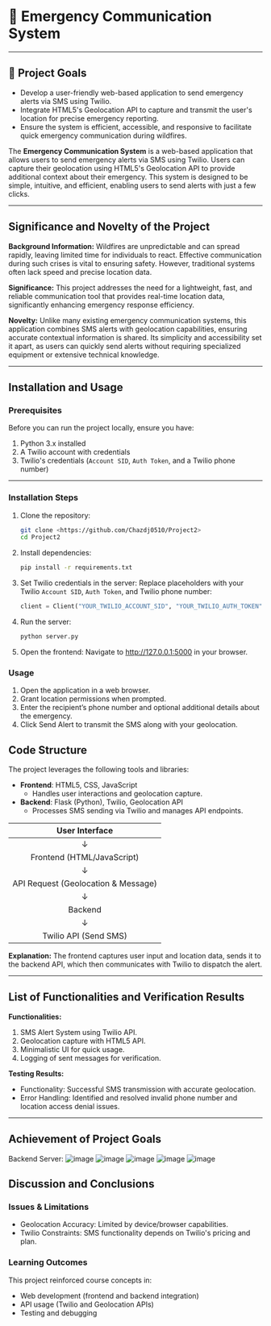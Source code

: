 # 📢 Emergency Communication System

---

## 🚀 **Project Goals**
   - Develop a user-friendly web-based application to send emergency alerts via SMS using Twilio.
   - Integrate HTML5's Geolocation API to capture and transmit the user's location for precise emergency reporting.
   - Ensure the system is efficient, accessible, and responsive to facilitate quick emergency communication during wildfires.

The **Emergency Communication System** is a web-based application that allows users to send emergency alerts via SMS using Twilio. Users can capture their geolocation using HTML5's Geolocation API to provide additional context about their emergency. This system is designed to be simple, intuitive, and efficient, enabling users to send alerts with just a few clicks.

---

## Significance and Novelty of the Project
**Background Information:**
Wildfires are unpredictable and can spread rapidly, leaving limited time for individuals to react. Effective communication during such crises is vital to ensuring safety. However, traditional systems often lack speed and precise location data.

**Significance:**
This project addresses the need for a lightweight, fast, and reliable communication tool that provides real-time location data, significantly enhancing emergency response efficiency.

**Novelty:**
Unlike many existing emergency communication systems, this application combines SMS alerts with geolocation capabilities, ensuring accurate contextual information is shared. Its simplicity and accessibility set it apart, as users can quickly send alerts without requiring specialized equipment or extensive technical knowledge.


---

## Installation and Usage
### Prerequisites
Before you can run the project locally, ensure you have:

1. Python 3.x installed  
2. A Twilio account with credentials
3. Twilio's credentials (`Account SID`, `Auth Token`, and a Twilio phone number)

---

### Installation Steps

1. Clone the repository:
   ```bash
   git clone <https://github.com/Chazdj0510/Project2>
   cd Project2
2. Install dependencies:
   ```bash
   pip install -r requirements.txt
3. Set Twilio credentials in the server: Replace placeholders with your Twilio `Account SID`, `Auth Token`, and Twilio phone number:
   ```python
   client = Client("YOUR_TWILIO_ACCOUNT_SID", "YOUR_TWILIO_AUTH_TOKEN")
4. Run the server:
   ```bash
   python server.py
5. Open the frontend: Navigate to http://127.0.0.1:5000 in your browser.

### Usage
1. Open the application in a web browser.
2. Grant location permissions when prompted.
3. Enter the recipient’s phone number and optional additional details about the emergency.
4. Click Send Alert to transmit the SMS along with your geolocation.

## Code Structure
The project leverages the following tools and libraries:

- **Frontend**: HTML5, CSS, JavaScript
   - Handles user interactions and geolocation capture.
- **Backend**: Flask (Python), Twilio, Geolocation API
   - Processes SMS sending via Twilio and manages API endpoints.

| User Interface            |
| :--------------------:    |
|   ↓                        |
| Frontend (HTML/JavaScript) |
|   ↓                                  |
| API Request (Geolocation & Message)  |
|   ↓                    |
| Backend   |
|   ↓                    |
| Twilio API (Send SMS)  |

**Explanation:**
The frontend captures user input and location data, sends it to the backend API, which then communicates with Twilio to dispatch the alert.

---

## List of Functionalities and Verification Results
**Functionalities:**
1. SMS Alert System using Twilio API.
2. Geolocation capture with HTML5 API.
3. Minimalistic UI for quick usage.
4. Logging of sent messages for verification.

**Testing Results:**
- Functionality: Successful SMS transmission with accurate geolocation.
- Error Handling: Identified and resolved invalid phone number and location access denial issues.

---

## Achievement of Project Goals
Backend Server:
![image](https://github.com/user-attachments/assets/bf5c748e-4ceb-4565-8cac-21a263d880ce)
![image](https://github.com/user-attachments/assets/023d6f3e-5f40-4cd6-a534-a953f70b3e5e)
![image](https://github.com/user-attachments/assets/0a83b622-030b-4adb-8199-24b6bb5aa678)
![image](https://github.com/user-attachments/assets/d2cb4486-88bd-4008-a8d2-0de07379e2a0)
![image](https://github.com/user-attachments/assets/8fafcc77-5f26-454f-860f-8d8bc9ecab07)

## Discussion and Conclusions
### Issues & Limitations
- Geolocation Accuracy: Limited by device/browser capabilities.
- Twilio Constraints: SMS functionality depends on Twilio's pricing and plan.
### Learning Outcomes
This project reinforced course concepts in:
- Web development (frontend and backend integration)
- API usage (Twilio and Geolocation APIs)
- Testing and debugging
